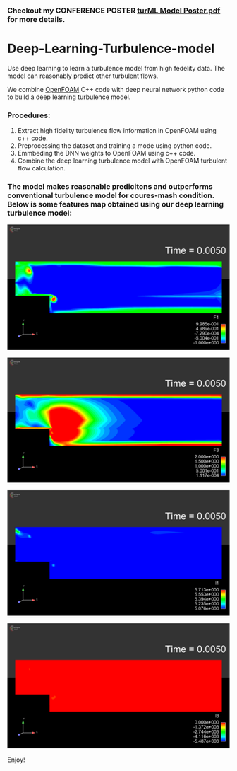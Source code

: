 ### Checkout my CONFERENCE POSTER [turML Model Poster.pdf](https://github.com/fyang235/Deep-Learning-Turbulence-model/blob/master/turML%20Model%20Poster.pdf) for more details.  

# Deep-Learning-Turbulence-model
Use deep learning to learn a turbulence model from high fedelity data. The model can reasonably predict other turbulent flows.  

We combine [OpenFOAM](https://www.openfoam.com/) C++ code with deep neural network python code to build a deep learning turbulence model.  

### Procedures:  
1. Extract high fidelity turbulence flow information in OpenFOAM using c++ code.  
2. Preprocessing the dataset and training a mode using python code.   
3. Emmbeding the DNN weights to OpenFOAM using c++ code.  
4. Combine the deep learning turbulence model with OpenFOAM turbulent flow calculation.  

### The model makes reasonable predicitons and outperforms conventional turbulence model for coures-mash condition. Below is some features map obtained using our deep learning turbulence model:
![](https://github.com/fyang235/Deep-Learning-Turbulence-model/blob/master/gif/F1.gif)  

![](https://github.com/fyang235/Deep-Learning-Turbulence-model/blob/master/gif/F3.gif)    

![](https://github.com/fyang235/Deep-Learning-Turbulence-model/blob/master/gif/I1.gif)    

![](https://github.com/fyang235/Deep-Learning-Turbulence-model/blob/master/gif/I3.gif)    



Enjoy!
